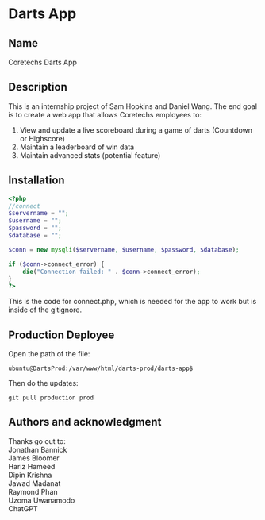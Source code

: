 # Darts App

## Name
Coretechs Darts App

## Description
This is an internship project of Sam Hopkins and Daniel Wang. The end goal is to create a web app that allows Coretechs employees to:
1) View and update a live scoreboard during a game of darts (Countdown or Highscore)
2) Maintain a leaderboard of win data 
3) Maintain advanced stats (potential feature)

## Installation
```php
<?php
//connect
$servername = "";
$username = "";
$password = "";
$database = "";

$conn = new mysqli($servername, $username, $password, $database);

if ($conn->connect_error) {
    die("Connection failed: " . $conn->connect_error);
}
?>
```
This is the code for connect.php, which is needed for the app to work but is inside of the gitignore.

## Production Deployee
Open the path of the file: 
```
ubuntu@DartsProd:/var/www/html/darts-prod/darts-app$ 
```
Then do the updates:
```
git pull production prod
``` 

## Authors and acknowledgment
Thanks go out to:  
Jonathan Bannick  
James Bloomer  
Hariz Hameed  
Dipin Krishna  
Jawad Madanat  
Raymond Phan  
Uzoma Uwanamodo  
ChatGPT  